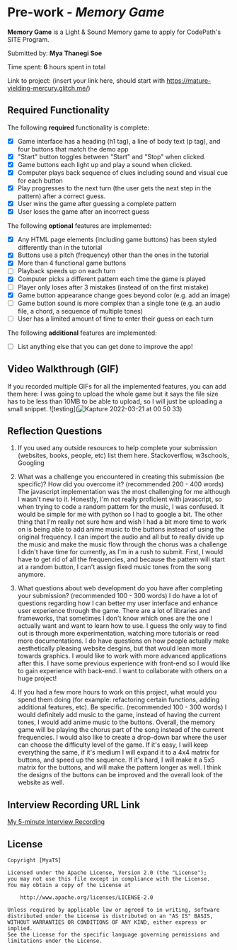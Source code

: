 # Pre-work - *Memory Game*

**Memory Game** is a Light & Sound Memory game to apply for CodePath's SITE Program. 

Submitted by: **Mya Thanegi Soe**

Time spent: **6** hours spent in total

Link to project: (insert your link here, should start with https://mature-yielding-mercury.glitch.me/)

## Required Functionality

The following **required** functionality is complete:

* [X] Game interface has a heading (h1 tag), a line of body text (p tag), and four buttons that match the demo app
* [X] "Start" button toggles between "Start" and "Stop" when clicked. 
* [X] Game buttons each light up and play a sound when clicked. 
* [X] Computer plays back sequence of clues including sound and visual cue for each button
* [X] Play progresses to the next turn (the user gets the next step in the pattern) after a correct guess. 
* [X] User wins the game after guessing a complete pattern
* [X] User loses the game after an incorrect guess

The following **optional** features are implemented:

* [X] Any HTML page elements (including game buttons) has been styled differently than in the tutorial
* [X] Buttons use a pitch (frequency) other than the ones in the tutorial
* [X] More than 4 functional game buttons
* [ ] Playback speeds up on each turn
* [X] Computer picks a different pattern each time the game is played
* [ ] Player only loses after 3 mistakes (instead of on the first mistake)
* [X] Game button appearance change goes beyond color (e.g. add an image)
* [ ] Game button sound is more complex than a single tone (e.g. an audio file, a chord, a sequence of multiple tones)
* [ ] User has a limited amount of time to enter their guess on each turn

The following **additional** features are implemented:

- [ ] List anything else that you can get done to improve the app!

## Video Walkthrough (GIF)

If you recorded multiple GIFs for all the implemented features, you can add them here:
I was going to upload the whole game but it says the file size has to be less than 10MB to be able to upload, so I will just be uploading a small snippet.
![testing](![Kapture 2022-03-21 at 00 50 33](https://user-images.githubusercontent.com/49323077/159221949-1508ff23-3282-46b6-8735-bb0ea96ce07b.gif))


## Reflection Questions
1. If you used any outside resources to help complete your submission (websites, books, people, etc) list them here. 
Stackoverflow, w3schools, Googling

2. What was a challenge you encountered in creating this submission (be specific)? How did you overcome it? (recommended 200 - 400 words) 
The javascript implementation was the most challenging for me although I wasn't new to it. 
Honestly, I'm not really proficient with javascript, so when trying to code a random pattern for the music, I was confused. It would be simple for me with python so I had to google a bit. 
The other thing that I'm really not sure how and wish I had a bit more time to work on is being able to add anime music to the buttons instead of using the original frequency. I can import the audio and all but to really divide up the music and make the music flow through the chorus was a challenge I didn't have time for currently, as I'm in a rush to submit. 
First, I would have to get rid of all the frequencies, and because the pattern will start at a random button, I can't assign fixed music tones from the song anymore. 


3. What questions about web development do you have after completing your submission? (recommended 100 - 300 words) 
I do have a lot of questions regarding how I can better my user interface and enhance user experience through the game. 
There are a lot of libraries and frameworks, that sometimes I don't know which ones are the one I actually want and want to learn how to use. 
I guess the only way to find out is through more experimentation, watching more tutorials or read more documentations. 
I do have questions on how people actually make aesthetically pleasing website desgins, but that would lean more towards graphics.
I would like to work with more advanced applications after this. I have some previous experience with front-end so I would like to gain experience with back-end. I want to collaborate with others on a huge project! 


4. If you had a few more hours to work on this project, what would you spend them doing (for example: refactoring certain functions, adding additional features, etc). Be specific. (recommended 100 - 300 words) 
I would definitely add music to the game, instead of having the current tones, I would add anime music to the buttons. Overall, the memory game will be playing the chorus part of the song instead of the current frequencies. 
I would also like to create a drop-down bar where the user can choose the difficulty level of the game. If it's easy, I will keep everything the same, if it's medium I will expand it to a 4x4 matrix for buttons, and speed up the sequence. If it's hard, I will make it a 5x5 matrix for the buttons, and will make the pattern longer as well. 
I think the designs of the buttons can be improved and the overall look of the website as well.  


## Interview Recording URL Link

[My 5-minute Interview Recording](https://www.loom.com/share/1dcc846150d141a6ac39fdd3a96cf796)


## License

    Copyright [MyaTS]

    Licensed under the Apache License, Version 2.0 (the "License");
    you may not use this file except in compliance with the License.
    You may obtain a copy of the License at

        http://www.apache.org/licenses/LICENSE-2.0

    Unless required by applicable law or agreed to in writing, software
    distributed under the License is distributed on an "AS IS" BASIS,
    WITHOUT WARRANTIES OR CONDITIONS OF ANY KIND, either express or implied.
    See the License for the specific language governing permissions and
    limitations under the License.

